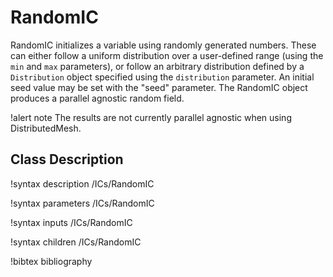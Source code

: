# RandomIC

RandomIC initializes a variable using randomly generated numbers. These can either
follow a uniform distribution over a user-defined range (using the `min` and `max`
parameters), or follow an arbitrary distribution defined by a `Distribution` object
specified using the `distribution` parameter.  An initial seed value may be set with
the "seed" parameter. The RandomIC object produces a parallel agnostic random field.

!alert note The results are not currently parallel agnostic when using DistributedMesh.

## Class Description

!syntax description /ICs/RandomIC

!syntax parameters /ICs/RandomIC

!syntax inputs /ICs/RandomIC

!syntax children /ICs/RandomIC

!bibtex bibliography
